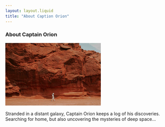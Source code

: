 ```yaml
---
layout: layout.liquid
title: "About Caption Orion"
---
```


### About Captain Orion
<a href="https://unsplash.com/photos/person-walking-near-brown-rock-kGtFjYdm7DI" target="_blank">
    <img src="/images/captainorion.jpg" alt="Captain Orion" width="300" />
</a>
<!-- Photo by <a href="https://unsplash.com/@lobosnico?utm_content=creditCopyText&utm_medium=referral&utm_source=unsplash">Nicolas Lobos</a> on <a href="https://unsplash.com/photos/person-walking-near-brown-rock-kGtFjYdm7DI?utm_content=creditCopyText&utm_medium=referral&utm_source=unsplash">Unsplash</a>
      -->

Stranded in a distant galaxy, Captain Orion keeps a log of his discoveries.
Searching for home, but also uncovering the mysteries of deep space...

